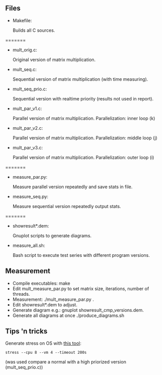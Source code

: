 ## Files

* Makefile:

    Builds all C sources.
    
=======

* mult_orig.c:

    Original version of matrix multiplication.

* mult_seq.c:

    Sequential version of matrix multiplication (with time measuring).

* mult_seq_prio.c:

    Sequential version with realtime priority (results not used in report).
    
* mult_par_v1.c:

    Parallel version of matrix multiplication. Parallelization: inner loop (k)
    
* mult_par_v2.c:

    Parallel version of matrix multiplication. Parallelization: middle loop (j)

* mult_par_v3.c:

    Parallel version of matrix multiplication. Parallelization: outer loop (i)


=======

* measure_par.py:

    Measure parallel version repeatedly and save stats in file.

* measure_seq.py:

    Measure sequential version repeatedly output stats.
    
=======

* showresult*.dem: 

    Gnuplot scripts to generate diagrams.

* measure_all.sh:

    Bash script to execute test series with different program versions.

## Measurement

* Compile executables: make
* Edit mult_measure_par.py to set matrix size, iterations, number of threads.
* Measurement: ./mult_measure_par.py <filename executable> <filename results>.
* Edit showresult*.dem to adjust.
* Generate diagram e.g.: gnuplot showresult_cmp_versions.dem.
* Generate all diagrams at once ./produce_diagrams.sh

## Tips 'n tricks

Generate stress on OS with [this tool](http://weather.ou.edu/~apw/projects/stress/):

```stress --cpu 8 --vm 4 --timeout 200s```

(was used compare a normal with a high priorized version (mult_seq_prio.c))

